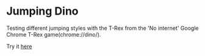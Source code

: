 # Jumping Dino
Testing different jumping styles with the T-Rex from the 'No internet' Google Chrome T-Rex game(chrome://dino/).

Try it [here](https://wellenina.github.io/runner/)